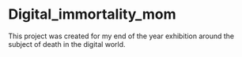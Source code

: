 # Digital_immortality_mom

This project was created for my end of the year exhibition around the subject of death in the digital world.
